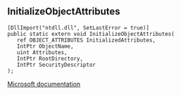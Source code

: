 ## InitializeObjectAttributes

```
[DllImport("ntdll.dll", SetLastError = true)]
public static extern void InitializeObjectAttributes(
   ref OBJECT_ATTRIBUTES InitializedAttributes,
   IntPtr ObjectName,
   uint Attributes,
   IntPtr RootDirectory,
   IntPtr SecurityDescriptor
);
```

[Microsoft documentation](TODO)
